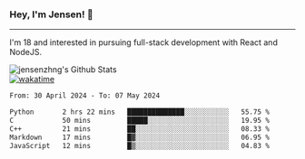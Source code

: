 ### Hey, I'm Jensen! 👋

---

I'm 18 and interested in pursuing full-stack development with React and NodeJS.

![jensenzhng's Github Stats](https://github-readme-stats.vercel.app/api?username=jensenzhng&theme=dark&show_icons=true&count_private=true)
<br />
[![wakatime](https://wakatime.com/badge/user/cbfc263d-3611-4e36-8278-8fad45fe3f62.svg)](https://wakatime.com/@cbfc263d-3611-4e36-8278-8fad45fe3f62)

<!--START_SECTION:waka-->

```txt
From: 30 April 2024 - To: 07 May 2024

Python       2 hrs 22 mins   ██████████████░░░░░░░░░░░   55.75 %
C            50 mins         █████░░░░░░░░░░░░░░░░░░░░   19.95 %
C++          21 mins         ██░░░░░░░░░░░░░░░░░░░░░░░   08.33 %
Markdown     17 mins         █▓░░░░░░░░░░░░░░░░░░░░░░░   06.95 %
JavaScript   12 mins         █▒░░░░░░░░░░░░░░░░░░░░░░░   04.83 %
```

<!--END_SECTION:waka-->
